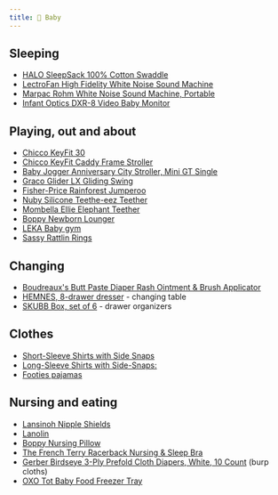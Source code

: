 ```yaml
---
title: 👶 Baby
---
```


## Sleeping

- [HALO SleepSack 100% Cotton Swaddle](https://amzn.to/2QAonmN)
- [LectroFan High Fidelity White Noise Sound Machine](https://amzn.to/2zVbbDm)
- [Marpac Rohm White Noise Sound Machine, Portable](https://amzn.to/2RwmY1K)
- [Infant Optics DXR-8 Video Baby Monitor](https://amzn.to/2zWWT5j)

## Playing, out and about

- [Chicco KeyFit 30](https://amzn.to/2RwoKjh)
- [Chicco KeyFit Caddy Frame Stroller](https://amzn.to/2Qwjef8)
- [Baby Jogger Anniversary City Stroller, Mini GT Single](https://amzn.to/2RvetUD)
- [Graco Glider LX Gliding Swing](http://a.co/d/fkkjauI)
- [Fisher-Price Rainforest Jumperoo](https://amzn.to/2QsGavO)
- [Nuby Silicone Teethe-eez Teether](https://amzn.to/2zWpUhk)
- [Mombella Ellie Elephant Teether](https://amzn.to/2Pg7nlj)
- [Boppy Newborn Lounger](https://amzn.to/2RwayqM)
- [LEKA Baby gym](https://www.ikea.com/us/en/catalog/products/70108177/)
- [Sassy Rattlin Rings](https://amzn.to/2Pg8mC9)

## Changing

- [Boudreaux's Butt Paste Diaper Rash Ointment & Brush Applicator](https://amzn.to/2DZITf3)
- [HEMNES, 8-drawer dresser](https://www.ikea.com/us/en/catalog/products/20392479/#/80374284) - changing table
- [SKUBB Box, set of 6](https://www.ikea.com/us/en/catalog/products/30300281/) - drawer organizers

## Clothes

- [Short-Sleeve Shirts with Side Snaps](https://amzn.to/2PeJNFy)
- [Long-Sleeve Shirts with Side-Snaps:](https://amzn.to/2Eb7spc)
- [Footies pajamas](https://www.primary.com/shop/baby/top-10/the-zip-footie)

## Nursing and eating

- [Lansinoh Nipple Shields](https://amzn.to/2y4Rrf2)
- [Lanolin](https://amzn.to/2y5j3AV)
- [Boppy Nursing Pillow](https://amzn.to/2BYVrAB)
- [The French Terry Racerback Nursing & Sleep Bra](https://www.kindredbravely.com/collections/nursing-bras/products/french-terry-nursing-sleep-bra)
- [Gerber Birdseye 3-Ply Prefold Cloth Diapers, White, 10 Count](https://amzn.to/2PifDBg) (burp cloths)
- [OXO Tot Baby Food Freezer Tray](https://amzn.to/2RBNCX8)
